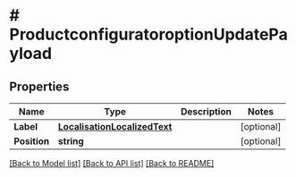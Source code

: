 # # ProductconfiguratoroptionUpdatePayload


## Properties 


Name | Type | Description | Notes
------------ | ------------- | ------------- | -------------
**Label**| [**LocalisationLocalizedText**](LocalisationLocalizedText.md) |   | [optional]
**Position**| **string** |   | [optional]


[[Back to Model list]](../../README.md#models) [[Back to API list]](../../README.md#endpoints) [[Back to README]](../../README.md)

